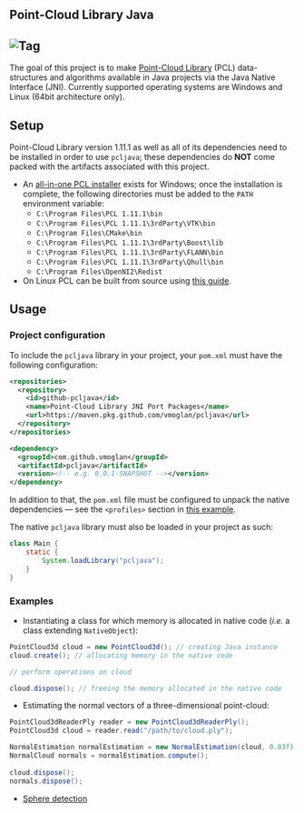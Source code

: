 ## Point-Cloud Library Java

## ![Tag](https://img.shields.io/badge/maven-0.0.1--SNAPSHOT-yellow)

The goal of this project is to make [Point-Cloud Library](https://github.com/PointCloudLibrary/pcl) (PCL) data-structures and algorithms available in Java projects via the Java Native Interface (JNI). Currently supported operating systems are Windows and Linux (64bit architecture only). 

## Setup

Point-Cloud Library version 1.11.1 as well as all of its dependencies need to be installed in order to use `pcljava`; these dependencies do **NOT** come packed with the artifacts associated with this project.

- An [all-in-one PCL installer](https://github.com/PointCloudLibrary/pcl/releases/download/pcl-1.11.1/PCL-1.11.1-AllInOne-msvc2019-win64.exe) exists for Windows; once the installation is complete, the following directories must be added to the `PATH` environment variable:
  -  `C:\Program Files\PCL 1.11.1\bin`
  - `C:\Program Files\PCL 1.11.1\3rdParty\VTK\bin`
  - `C:\Program Files\CMake\bin`
  - `C:\Program Files\PCL 1.11.1\3rdParty\Boost\lib`
  - `C:\Program Files\PCL 1.11.1\3rdParty\FLANN\bin`
  - `C:\Program Files\PCL 1.11.1\3rdParty\Qhull\bin`
  - `C:\Program Files\OpenNI2\Redist`
- On Linux PCL can be built from source using [this guide](https://pcl-tutorials.readthedocs.io/en/latest/compiling_pcl_posix.html).

## Usage

### Project configuration

To include the `pcljava` library in your project, your `pom.xml` must have the following configuration:

```xml
<repositories>
  <repository>
    <id>github-pcljava</id>
    <name>Point-Cloud Library JNI Port Packages</name>
    <url>https://maven.pkg.github.com/vmoglan/pcljava</url>
  </repository>
</repositories>
```

```xml
<dependency>
  <groupId>com.github.vmoglan</groupId>
  <artifactId>pcljava</artifactId>
  <version><!-- e.g. 0.0.1-SNAPSHOT --></version>
</dependency> 
```

In addition to that, the `pom.xml` file must be configured to unpack the native dependencies &mdash; see the `<profiles>` section in [this example](https://github.com/vmoglan/sphere-detection/blob/master/pom.xml).

The native `pcljava` library must also be loaded in your project as such:

```java
class Main {
	static {	
		System.loadLibrary("pcljava");
	}
}
```

### Examples

- Instantiating a class for which memory is allocated in native code (_i.e._ a class extending `NativeObject`):

```java
PointCloud3d cloud = new PointCloud3d(); // creating Java instance
cloud.create(); // allocating memory in the native code

// perform operations on cloud

cloud.dispose(); // freeing the memory allocated in the native code
```

- Estimating the normal vectors of a three-dimensional point-cloud:

```java
PointCloud3dReaderPly reader = new PointCloud3dReaderPly();
PointCloud3d cloud = reader.read("/path/to/cloud.ply");

NormalEstimation normalEstimation = new NormalEstimation(cloud, 0.03f);
NormalCloud normals = normalEstimation.compute();
		
cloud.dispose();
normals.dispose();
```

- [Sphere detection](https://github.com/vmoglan/sphere-detection)

